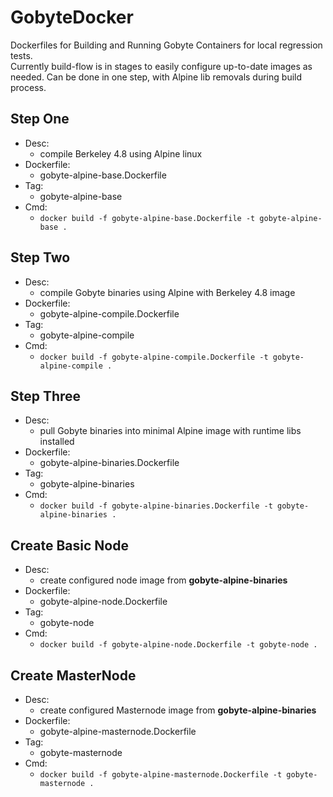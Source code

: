 # GobyteDocker
Dockerfiles for Building and Running Gobyte Containers for local regression tests.  
Currently build-flow is in stages to easily configure up-to-date images as needed.
Can be done in one step, with Alpine lib removals during build process.


## Step One

* Desc:
  * compile Berkeley 4.8 using Alpine linux
* Dockerfile:
  * gobyte-alpine-base.Dockerfile  
* Tag:
  * gobyte-alpine-base
* Cmd:
  * `docker build -f gobyte-alpine-base.Dockerfile -t gobyte-alpine-base .`

## Step Two

* Desc:
  * compile Gobyte binaries using Alpine with Berkeley 4.8 image
* Dockerfile:
  * gobyte-alpine-compile.Dockerfile  
* Tag:
  * gobyte-alpine-compile
* Cmd:
  * `docker build -f gobyte-alpine-compile.Dockerfile -t gobyte-alpine-compile .`


## Step Three

* Desc:
  * pull Gobyte binaries into minimal Alpine image with runtime libs installed
* Dockerfile:
  * gobyte-alpine-binaries.Dockerfile  
* Tag:
  * gobyte-alpine-binaries
* Cmd:
  * `docker build -f gobyte-alpine-binaries.Dockerfile -t gobyte-alpine-binaries .`

## Create Basic Node
* Desc:
  * create configured node image from **gobyte-alpine-binaries**
* Dockerfile:
  * gobyte-alpine-node.Dockerfile  
* Tag:
  * gobyte-node
* Cmd:
  * `docker build -f gobyte-alpine-node.Dockerfile -t gobyte-node .`

## Create MasterNode
* Desc:
  * create configured Masternode image from **gobyte-alpine-binaries**
* Dockerfile:
  * gobyte-alpine-masternode.Dockerfile  
* Tag:
  * gobyte-masternode
* Cmd:
  * `docker build -f gobyte-alpine-masternode.Dockerfile -t gobyte-masternode .`
